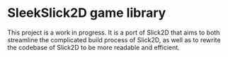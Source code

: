 SleekSlick2D game library
=======

This project is a work in progress. It is a port of Slick2D that aims to both streamline the complicated build process of Slick2D, as well as to rewrite the codebase
of Slick2D to be more readable and efficient.
